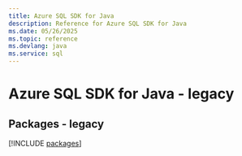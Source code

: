 ```yaml
---
title: Azure SQL SDK for Java
description: Reference for Azure SQL SDK for Java
ms.date: 05/26/2025
ms.topic: reference
ms.devlang: java
ms.service: sql
---
```

# Azure SQL SDK for Java - legacy
## Packages - legacy
[!INCLUDE [packages](sql-index.md)]